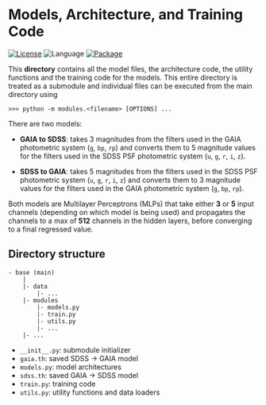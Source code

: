 # Models, Architecture, and Training Code

[![License](https://img.shields.io/badge/license-CC--BY--4.0-green)](https://github.com/RikGhosh487/MLP-Filters/blob/main/LICENSE) ![Language](https://img.shields.io/badge/language-python-rgb(12%2C%2093%2C%20148)) [![Package](https://img.shields.io/badge/package-pytorch-blueviolet)](https://pytorch.org/)

This **directory** contains all the model files, the architecture code, the utility functions and the training code for the models. This entire directory is treated as a submodule and individual files can be executed from the main directory using
```
>>> python -m modules.<filename> [OPTIONS] ...
```

There are two models:
- **GAIA to SDSS**: takes 3 magnitudes from the filters used in the GAIA photometric system (`g`, `bp`, `rp`) and converts them to 5 magnitude values for the filters used in the SDSS PSF photometric system (`u`, `g`, `r`, `i`, `z`).

- **SDSS to GAIA**: takes 5 magnitudes from the filters used in the SDSS PSF photometric system (`u`, `g`, `r`, `i`, `z`) and converts them to 3 magnitude values for the filters used in the GAIA photometric system (`g`, `bp`, `rp`).

Both models are Multilayer Perceptrons (MLPs) that take either **3** or **5** input channels (depending on which model is being used) and propagates the channels to a max of **512** channels in the hidden layers, before converging to a final regressed value.

## Directory structure
```
- base (main)
    |
    |- data
        |- ...
    |- modules
        |- models.py
        |- train.py
        |- utils.py
        |- ...
    |- ...
```
- `__init__.py`: submodule initializer
- `gaia.th`: saved SDSS → GAIA model
- `models.py`: model architectures
- `sdss.th`: saved GAIA → SDSS model
- `train.py`: training code
- `utils.py`: utility functions and data loaders

